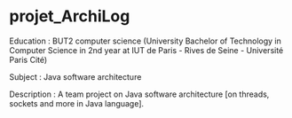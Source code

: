 # projet_ArchiLog

Education : BUT2 computer science (University Bachelor of Technology in Computer Science in 2nd year at IUT de Paris - Rives de Seine - Université Paris Cité)

Subject : Java software architecture

Description : A team project on Java software architecture [on threads, sockets and more in Java language].
